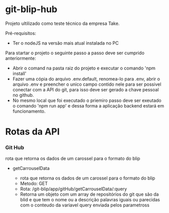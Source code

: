 # git-blip-hub

Projeto ultilizado como teste técnico da empresa Take.

Pré-requisitos:
- Ter o nodeJS na versão mais atual instalada no PC

Para startar o projeto o seguinte passo a passo deve ser cumprido anteriormente:

- Abrir o comand na pasta raiz do projeto e executar o comando 'npm install'
- Fazer uma cópia do arquivo .env.default, renomea-lo para .env, abrir o arquivo .env e preencher o unico campo contido nele para ser possivel conectar com a API do git, para isso deve ser gerado a chave pessoal no github.
- No mesmo local que foi executado o priemiro passo deve ser exeutado o comando 'npm run app' e dessa forma a aplicação backend estará em funcionamento.


<h1>Rotas da API</h1>

<h3>Git Hub</h3>
<p>rota que retorna os dados de um carossel para o formato do blip</p>

<ul>
    <li>getCarrouselData</li>
        <ul>
            <li>rota que retorna os dados de um carossel para o formato do blip</li>
            <li>Metodo: GET</li>
            <li>Rota: /git-blip/app/gitHub/getCarrouselData/:query</li>
            <li>Retorna um objeto com um array de repositórios do git que são da blid e que tem o nome ou a descrição palavras iguais ou parecidas com o conteudo da variavel query enviada pelos parametross</li>
        </ul>
</ul>
